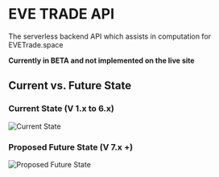 # EVE TRADE API

The serverless backend API which assists in computation for EVETrade.space

**Currently in BETA and not implemented on the live site**

## Current vs. Future State

### Current State (V 1.x to 6.x)

![Current State](https://i.imgur.com/6PX9pO3.png)

### Proposed Future State (V 7.x +)

![Proposed Future State](https://i.imgur.com/gH8gMaI.png)

